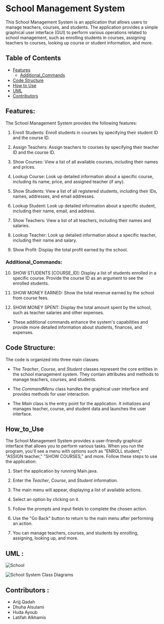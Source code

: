 # School Management System

This School Management System is an application that allows users to manage teachers, courses, and students. The application provides a simple graphical user interface (GUI) to perform various operations related to school management, such as enrolling students in courses, assigning teachers to courses, looking up course or student information, and more.

## Table of Contents
- [Features](#Features)
   - [Additional_Commands](#Additional_Commands)
- [Code Structure](#CodeStructure)
- [How to Use](#HowtoUse)
- [UML](#UML)
- [Contributors](#Contributors)


## Features:
The School Management System provides the following features:

1. Enroll Students: Enroll students in courses by specifying their student ID and the course ID.

2. Assign Teachers: Assign teachers to courses by specifying their teacher ID and the course ID.

3. Show Courses: View a list of all available courses, including their names and prices.

4. Lookup Course: Look up detailed information about a specific course, including its name, price, and assigned teacher (if any).

5. Show Students: View a list of all registered students, including their IDs, names, addresses, and email addresses.

6. Lookup Student: Look up detailed information about a specific student, including their name, email, and address.

7. Show Teachers: View a list of all teachers, including their names and salaries.

8. Lookup Teacher: Look up detailed information about a specific teacher, including their name and salary.

9. Show Profit: Display the total profit earned by the school.
    


### Additional_Commands:

10. SHOW STUDENTS [COURSE_ID]: Display a list of students enrolled in a specific course. Provide the course ID as an argument to see the enrolled students.

11. SHOW MONEY EARNED: Show the total revenue earned by the school from course fees.

12. SHOW MONEY SPENT: Display the total amount spent by the school, such as teacher salaries and other expenses.

- These additional commands enhance the system's capabilities and provide more detailed information about students, finances, and expenses.


## Code Structure:
The code is organized into three main classes:

- The *Teacher*, *Course*, and *Student* classes represent the core entities in the school management system. They contain attributes and methods to manage teachers, courses, and students.

- The *CommandMenu* class handles the graphical user interface and provides methods for user interaction.

- The *Main* class is the entry point for the application. It initializes and manages teacher, course, and student data and launches the user interface.


## How_to_Use
The School Management System provides a user-friendly graphical interface that allows you to perform various tasks. When you run the program, you'll see a menu with options such as "ENROLL student," "ASSIGN teacher," "SHOW COURSES," and more. Follow these steps to use the application:

1. Start the application by running Main.java.
   
2. Enter the *Teacher*, *Course*, and *Student* information. 

3. The main menu will appear, displaying a list of available actions.

4. Select an option by clicking on it.

5. Follow the prompts and input fields to complete the chosen action.

6. Use the "Go Back" button to return to the main menu after performing an action.

7. You can manage teachers, courses, and students by enrolling, assigning, looking up, and more.


## UML :
   ![School](https://github.com/lateefaha1/IronSchool_Unit2/assets/108286044/a5d80819-b8b9-4e32-849b-eef96f06248f)

   ![School System Class Diagrams](https://github.com/lateefaha1/IronSchool_Unit2/assets/108286044/c5ab887d-ae52-46c0-bef9-02386f71ab57)



## Contributors :

- Arijj Qadah
- Dhuha Alsulami
- Huda Ayoub
- Latifah Alkhamis
